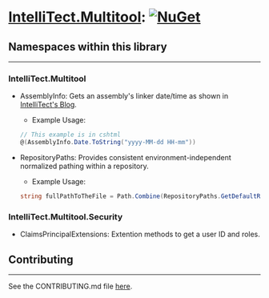 # [IntelliTect.Multitool](https://www.nuget.org/packages/IntelliTect.Multitool/): [![NuGet](https://img.shields.io/nuget/v/IntelliTect.Multitool.svg)](https://www.nuget.org/packages/IntelliTect.Multitool/)

## Namespaces within this library

-------

### IntelliTect.Multitool

* AssemblyInfo: Gets an assembly's linker date/time as shown in [IntelliTect's Blog](https://intellitect.com/blog/displaying-deploymentbuild-date-web-pages/).
  * Example Usage:

  ```csharp
  // This example is in cshtml
  @(AssemblyInfo.Date.ToString("yyyy-MM-dd HH-mm"))
  ```

* RepositoryPaths: Provides consistent environment-independent normalized pathing within a repository.
  * Example Usage:

  ```csharp
  string fullPathToTheFile = Path.Combine(RepositoryPaths.GetDefaultRepoRoot(), "TheFile.txt");
  ```

### IntelliTect.Multitool.Security

* ClaimsPrincipalExtensions: Extention methods to get a user ID and roles.

## Contributing

-------

See the CONTRIBUTING.md file [here](https://raw.githubusercontent.com/IntelliTect/Multitool/main/CONTRIBUTING.md).
